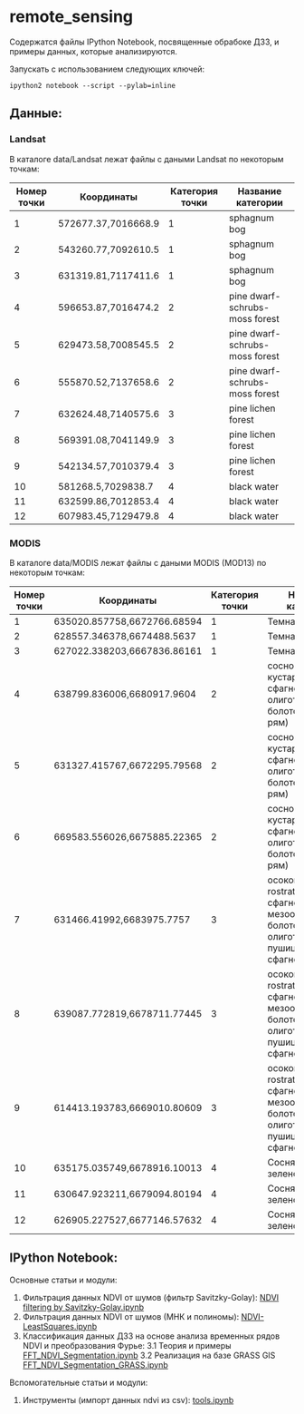 remote_sensing
==============

Содержатся файлы IPython Notebook, посвященные обрабоке ДЗЗ, и примеры данных, которые анализируются.

Запускать с использованием следующих ключей:

```
ipython2 notebook --script --pylab=inline 
```

Данные:
-------

### Landsat

В каталоге data/Landsat лежат файлы с даными Landsat по некоторым точкам:

Номер точки| Координаты           | Категория точки | Название категории
-----------|----------------------|-----------------|---------
1          | 572677.37,7016668.9  | 1               | sphagnum bog
2          | 543260.77,7092610.5  | 1               | sphagnum bog
3          | 631319.81,7117411.6  | 1               | sphagnum bog
4          | 596653.87,7016474.2  | 2               | pine dwarf-schrubs-moss forest
5          | 629473.58,7008545.5  | 2               | pine dwarf-schrubs-moss forest
6          | 555870.52,7137658.6  | 2               | pine dwarf-schrubs-moss forest
7          | 632624.48,7140575.6  | 3               | pine lichen forest
8          | 569391.08,7041149.9  | 3               | pine lichen forest
9          | 542134.57,7010379.4  | 3               | pine lichen forest
10         | 581268.5,7029838.7   | 4               | black water
11         | 632599.86,7012853.4  | 4               | black water
12         | 607983.45,7129479.8  | 4               | black water


### MODIS

В каталоге data/MODIS лежат файлы с даными MODIS (MOD13) по некоторым точкам:

Номер точки| Координаты           		| Категория точки | Название категории
-----------|----------------------------|-----------------|---------
1          | 635020.857758,6672766.68594| 1     	      | Темная вода
2  		   | 628557.346378,6674488.5637	| 1				  | Темная вода
3		   | 627022.338203,6667836.86161| 1 			  | Темная вода
4		   | 638799.836006,6680917.9604	| 2				  | сосново-кустарничково-сфагновое олиготрофное болото (густой рям)
5		   | 631327.415767,6672295.79568| 2				  | сосново-кустарничково-сфагновое олиготрофное болото (густой рям)
6		   | 669583.556026,6675885.22365| 2				  | сосново-кустарничково-сфагновое олиготрофное болото (густой рям)
7		   | 631466.41992,6683975.7757	| 3				  | осоково-(C. rostrata) сфагновое мезоолиготрофное болото или олиготрофное пушицево-сфагновое болото
8		   | 639087.772819,6678711.77445| 3				  | осоково-(C. rostrata) сфагновое мезоолиготрофное болото или олиготрофное пушицево-сфагновое болото
9		   | 614413.193783,6669010.80609| 3				  | осоково-(C. rostrata) сфагновое мезоолиготрофное болото или олиготрофное пушицево-сфагновое болото
10		   | 635175.035749,6678916.10013| 4				  | Сосняки-зеленомошники
11		   | 630647.923211,6679094.80194| 4				  | Сосняки-зеленомошники
12		   | 626905.227527,6677146.57632| 4				  | Сосняки-зеленомошники




IPython Notebook:
-----------------

Основные статьи и модули:

1. Фильтрация данных NDVI от шумов (фильтр Savitzky-Golay): [NDVI filtering by Savitzky-Golay.ipynb](http://nbviewer.ipython.org/github/KolesovDmitry/remote_sensing/blob/master/NDVI%20filtering%20by%20Savitzky-Golay.ipynb)
2. Фильтрация данных NDVI от шумов (МНК и полиномы): [NDVI-LeastSquares.ipynb](http://nbviewer.ipython.org/github/KolesovDmitry/remote_sensing/blob/master/NDVI-LeastSquares.ipynb)
3. Классификация данных ДЗЗ на основе анализа временных рядов NDVI и преобразования Фурье: 
  3.1 Теория и примеры [FFT_NDVI_Segmentation.ipynb](http://nbviewer.ipython.org/github/KolesovDmitry/remote_sensing/blob/master/FFT_NDVI_Segmentation.ipynb)
  3.2 Реализация на базе GRASS GIS [FFT_NDVI_Segmentation_GRASS.ipynb](http://nbviewer.ipython.org/github/KolesovDmitry/remote_sensing/blob/master/FFT_NDVI_Segmentation_GRASS.ipynb)

Вспомогательные статьи и модули:

1. Инструменты (импорт данных ndvi из csv): [tools.ipynb](http://nbviewer.ipython.org/github/KolesovDmitry/remote_sensing/blob/master/tools.ipynb)
